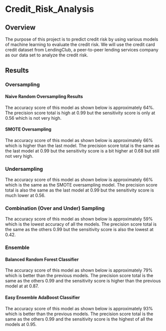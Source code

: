 # Credit_Risk_Analysis
## Overview
The purpose of this project is to predict credit risk by using various models of machine learning to evaluate the credit risk. We will use the credit card credit dataset from LendingClub, a peer-to-peer lending services company as our data set to analyze the credit risk.
## Results
### Oversampling
#### Naive Random Oversampling Results
The accuracy score of this model as shown below is approximately 64%. The precision score total is high at 0.99 but the sensitivity score is only at 0.56 which is not very high.


#### SMOTE Oversampling
The accuracy score of this model as shown below is approximately 66% which is higher than the last model. The precision score total is the same as the last model at 0.99 but the sensitivity score is a bit higher at 0.68 but still not very high.


### Undersampling
The accuracy score of this model as shown below is approximately 66% which is the same as the SMOTE oversampling model. The precision score total is also the same as the last model at 0.99 but the sensitivity score is much lower at 0.56.

### Combination (Over and Under) Sampling
The accuracy score of this model as shown below is approximately 59% which is the lowest accuracy of all the models. The precision score total is the same as the others 0.99 but the sensitivity score is also the lowest at 0.42.


### Ensemble
#### Balanced Random Forest Classifier
The accuracy score of this model as shown below is approximately 79% which is better than the previous models. The precision score total is the same as the others 0.99 and the sensitivity score is higher than the previous model at at 0.87.

#### Easy Ensemble AdaBoost Classifier
The accuracy score of this model as shown below is approximately 93% which is better than the previous models. The precision score total is the same as the others 0.99 and the sensitivity score is the highest of all the models at 0.95.

